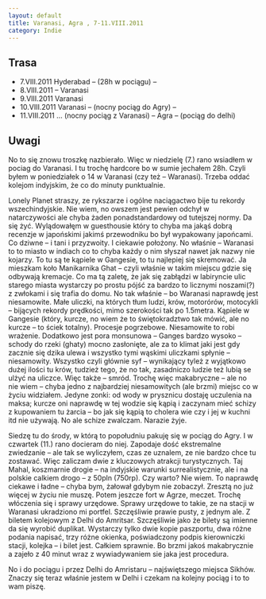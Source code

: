 ```yaml
---
layout: default
title: Varanasi, Agra , 7-11.VIII.2011
category: Indie
---
```


Trasa
-----

* 7.VIII.2011 Hyderabad – (28h w pociągu) –
* 8.VIII.2011 – Varanasi
*  9.VIII.2011 Varanasi
* 10.VIII.2011 Varanasi – (nocny pociąg do Agry) –
* 11.VIII.2011 … (nocny pociąg z Varanasi) – Agra – (pociąg do delhi)

Uwagi
-----

No to się znowu troszkę nazbierało. Więc w niedzielę (7.) rano wsiadłem w pociag do Varanasi. I tu trochę hardcore bo w sumie jechałem 28h. Czyli byłem w poniedziałek o 14 w Varanasi (czy też – Waranasi). Trzeba oddać kolejom indyjskim, że co do minuty punktualnie.

Lonely Planet straszy, ze rykszarze i ogólne naciągactwo bije tu rekordy wszechindyjskie. Nie wiem, no owszem jest pewien odchył w natarczywości ale chyba żaden ponadstandardowy od tutejszej normy. Da się żyć. Wylądowałęm w guesthousie który to chyba ma jakąś dobrą recenzje w japońskimi jakimś przewodniku bo był wypakowany japońcami. Co dziwne – i tani i przyzwoity. I ciekawie położony. No właśnie – Waranasi to to miasto w indiach co to chyba każdy o nim słyszał nawet jak nazwy nie kojarzy. To tu są te kąpiele w Gangesie, to tu najlepiej się skremować. Ja mieszkam koło Manikarnika Ghat – czyli właśnie w takim miejscu gdzie się odbywają kremacje. Co ma tą zaletę, że jak się zabłądzi w labiryncie ulic starego miasta wystarczy po prostu pójść za bardzo to licznymi noszami(?) z zwłokami i się trafia do domu. No tak właśnie – bo Waranasi naprawdę jest niesamowite. Małe uliczki, na których tłum ludzi, krów, motorórów, motocykli – bijących rekordy prędkości, mimo szerokości tak po 1.5metra. Kąpiele w Gangesie (który, kurcze, no wiem że to świętokradztwo tak mówić, ale no kurcze – to ściek totalny). Procesje pogrzebowe. Niesamowite to robi wrażenie. Dodatkowo jest pora monsunowa – Ganges bardzo wysoko – schody do rzeki (ghaty) mocno zasłonięte, ale za to klimat jaki jest gdy zacznie się dzika ulewa i wszystko tymi wąskimi uliczkami spłynie – niesamowity. Wszystko czyli głównie syf – wynikający tyleż z wyjątkowo dużej ilości tu krów, tudzież tego, że no tak, zasadniczo ludzie też lubią se ulżyć na uliczce. Więc także – smród. Trochę więc makabryczne – ale no nie wiem – chyba jedno z najbardziej niesamowitych (ale brzmi) miejsc co w życiu widziałem. Jedyne zonki: od wody w prysznicu dostaję uczulenia na maksa; kurcze oni naprawdę w tej wodzie się kąpią i zaczynam mieć schizy z kupowaniem tu żarcia – bo jak się kąpią to cholera wie czy i jej w kuchni itd nie używają. No ale schize zwalczam. Narazie żyje.

Siedzę tu do środy, w którą to popołudniu pakuję się w pociąg do Agry. I w czwartek (11.) rano docieram do niej. Zapodaje dość ekstremalne zwiedzanie – ale tak se wyliczyłem, czas ze uznalem, ze nie bardzo chce tu zostawać. Więc zaliczam dwie z kluczowych atrakcji turystycznych. Taj Mahal, koszmarnie drogie – na indyjskie warunki surrealistycznie, ale i na polskie calkiem drogo – z 50pln (750rp). Czy warto? Nie wiem. To naprawdę ciekawe i ładne – chyba bym, żałował gdybym nie zobaczył. Zresztą no już więcej w życiu nie muszę. Potem jeszcze fort w Agrze, meczet. Trochę włóczenia się i sprawy urzędowe. Sprawy urzędowe to takie, ze na stacji w Waranasi ukradziono mi portfel. Szczęśliwie prawie pusty, z jednym ale. Z biletem kolejowym z Delhi do Amritsar. Szczęśliwie jako że bilety są imienne da się wyrobić duplikat. Wystarczy tylko dwie kopie paszportu, dwa różne podania napisać, trzy różne okienka, poświadczony podpis kierowniczki stacji, kolejka – i bilet jest. Całkiem sprawnie. Bo brzmi jakoś makabrycznie a zajeło z 40 minut wraz z wywiadywaniem sie jaka jest procedura.

No i do pociągu i przez Delhi do Amristaru – najświętszego miejsca Sikhów. Znaczy się teraz właśnie jestem w Delhi i czekam na kolejny pociąg i to to wam piszę.
